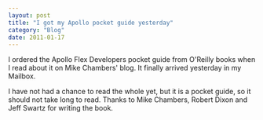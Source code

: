 ```yaml
---
layout: post
title: "I got my Apollo pocket guide yesterday"
category: "Blog"
date: 2011-01-17
---
```



I ordered the Apollo Flex Developers pocket guide from O'Reilly books when I read about it on Mike Chambers' blog. It finally arrived yesterday in my Mailbox.

I have not had a chance to read the whole yet, but it is a pocket guide, so it should not take long to read. Thanks to Mike Chambers, Robert Dixon and Jeff Swartz for writing the book.